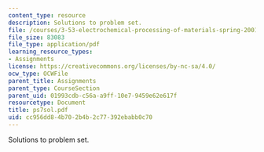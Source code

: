 ```yaml
---
content_type: resource
description: Solutions to problem set.
file: /courses/3-53-electrochemical-processing-of-materials-spring-2001/cc956dd84b702b4b2c77392ebabb0c70_ps7sol.pdf
file_size: 83083
file_type: application/pdf
learning_resource_types:
- Assignments
license: https://creativecommons.org/licenses/by-nc-sa/4.0/
ocw_type: OCWFile
parent_title: Assignments
parent_type: CourseSection
parent_uid: 01993cdb-c56a-a9ff-10e7-9459e62e617f
resourcetype: Document
title: ps7sol.pdf
uid: cc956dd8-4b70-2b4b-2c77-392ebabb0c70
---
```

Solutions to problem set.